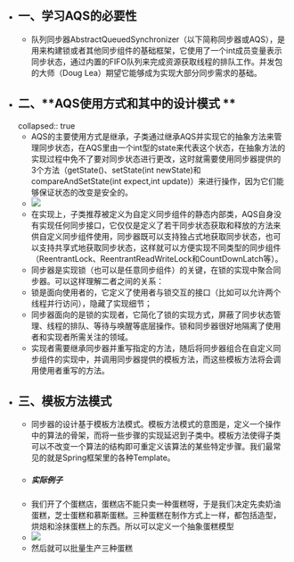 - ##  一、学习AQS的必要性
	- 队列同步器AbstractQueuedSynchronizer（以下简称同步器或AQS），是用来构建锁或者其他同步组件的基础框架，它使用了一个int成员变量表示同步状态，通过内置的FIFO队列来完成资源获取线程的排队工作。并发包的大师（Doug Lea）期望它能够成为实现大部分同步需求的基础。
- ## 二、**AQS使用方式和其中的设计模式 **
  collapsed:: true
	- AQS的主要使用方式是继承，子类通过继承AQS并实现它的抽象方法来管理同步状态，在AQS里由一个int型的state来代表这个状态，在抽象方法的实现过程中免不了要对同步状态进行更改，这时就需要使用同步器提供的3个方法（getState()、setState(int newState)和compareAndSetState(int expect,int update)）来进行操作，因为它们能够保证状态的改变是安全的。
	- ![](file:///C:\Users\wbxu\AppData\Local\Temp\ksohtml6668\wps1.jpg)
	- 在实现上，子类推荐被定义为自定义同步组件的静态内部类，AQS自身没有实现任何同步接口，它仅仅是定义了若干同步状态获取和释放的方法来供自定义同步组件使用，同步器既可以支持独占式地获取同步状态，也可以支持共享式地获取同步状态，这样就可以方便实现不同类型的同步组件（ReentrantLock、ReentrantReadWriteLock和CountDownLatch等）。
	- 同步器是实现锁（也可以是任意同步组件）的关键，在锁的实现中聚合同步器。可以这样理解二者之间的关系：
	- 锁是面向使用者的，它定义了使用者与锁交互的接口（比如可以允许两个线程并行访问），隐藏了实现细节；
	- 同步器面向的是锁的实现者，它简化了锁的实现方式，屏蔽了同步状态管理、线程的排队、等待与唤醒等底层操作。锁和同步器很好地隔离了使用者和实现者所需关注的领域。
	- 实现者需要继承同步器并重写指定的方法，随后将同步器组合在自定义同步组件的实现中，并调用同步器提供的模板方法，而这些模板方法将会调用使用者重写的方法。
- ## 三、模板方法模式
	- 同步器的设计基于模板方法模式。模板方法模式的意图是，定义一个操作中的算法的骨架，而将一些步骤的实现延迟到子类中。模板方法使得子类可以不改变一个算法的结构即可重定义该算法的某些特定步骤。我们最常见的就是Spring框架里的各种Template。
	- ##### 实际例子
	- 我们开了个蛋糕店，蛋糕店不能只卖一种蛋糕呀，于是我们决定先卖奶油蛋糕，芝士蛋糕和慕斯蛋糕。三种蛋糕在制作方式上一样，都包括造型，烘焙和涂抹蛋糕上的东西。所以可以定义一个抽象蛋糕模型
	- ![](file:///C:\Users\wbxu\AppData\Local\Temp\ksohtml6668\wps2.jpg)
	- 然后就可以批量生产三种蛋糕